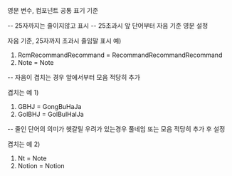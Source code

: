 영문 변수, 컴포넌트 공통 표기 기준

-- 25자까지는 줄이지않고 표시
-- 25초과시 앞 단어부터 자음 기준 영문 설정

자음 기준, 25자까지 초과시 줄임말 표시 예)
1. RcmRecommandRecommand = RecommandRecommandRecommand
2. Note = Note

-- 자음이 겹치는 경우 앞에서부터 모음 적당히 추가

겹치는 예 1)
1. GBHJ = GongBuHaJa
2. GolBHJ = GolBulHalJa

-- 줄인 단어의 의미가 헷갈릴 우려가 있는경우 풀네임 또는 모음 적당히 추가 후 설정

겹치는 예 2)
1. Nt = Note
2. Notion = Notion